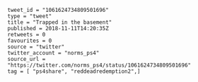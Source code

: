 ```
tweet_id = "1061624734809501696"
type = "tweet"
title = "Trapped in the basement"
published = 2018-11-11T14:20:35Z
retweets = 0
favourites = 0
source = "twitter"
twitter_account = "norms_ps4"
source_url = "https://twitter.com/norms_ps4/status/1061624734809501696"
tag = [ "ps4share", "reddeadredemption2",]
```

<p class='image'><img src='https://mnf.m17s.net/2018/11/11/DrumEYEWsAE2AAb.jpg' alt=''></p>

